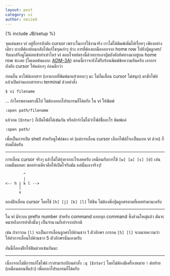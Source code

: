 ```yaml
---
layout: post
category: vi
author: neizod
---
```

{% include JB/setup %}

จุดเด่นของ vi อยู่ที่การบังคับ cursor เพราะในการใช้งานจริง เราไม่ได้พิมพ์เพิ่มไปเรื่อยๆ เพียงอย่างเดียว บางทีต้องย้อนกลับไปแก้ไขจุดเก่าๆ บ้าง การที่ต้องยกมือออกจาก home row ไปยังปุ่มลูกศร/จับเมาส์จึงดูไม่ค่อยเข้าท่าเท่าไหร่ vi ตอบโจทย์ตรงนี้ด้วยการเอาปุ่มบังคับทิศทางมาอยู่บน home row ซะเลย (โมเดลต้นแบบ: [ADM-3A](http://en.wikipedia.org/wiki/ADM-3A)) ตอนนี้เราจะยังไม่รีบร้อนพิมพ์ข้อความกันครับ เอาการบังคับ cursor ให้คล่องๆ ก่อนดีกว่า

ก่อนอื่น หาไฟล์เอกสาร (เอาแบบที่พิมพ์มาแล้วเยอะๆ นะ ไม่งั้นเลื่อน cursor ไม่สนุก) มาซักไฟล์ แล้วเปิดอ่านเอกสารทาง terminal ด้วยคำสั่ง 

    $ vi filename

... ถ้าใครพลาดตรงนี้ไป ไม่ต้องออกโปรแกรมก็ได้ครับ ใน vi ให้พิมพ์

    :open path/filename

แล้วกด `[Enter]` ก็เปิดไฟล์ได้เช่นกัน หรือถ้าจำไม่ได้ว่าไฟล์ชื่ออะไร พิมพ์แค่

    :open path/

เพื่อเป็นการเปิด shell สำหรับดูไฟล์ของ vi (แต่การเลื่อน cursor เลือกไฟล์ก็จะเป็นแบบ vi ด้วย) ก็ย่อมได้ครับ

---

การเลื่อน cursor จริงๆ แล้วไม่ได้ยุ่งยากอะไรเลยครับ เหมือนกับการใช้ `[w] [a] [s] [d]` เล่นเกมนั่นแหละ ขออย่างเดียวคือให้เปิดใจรับมัน แค่นั้นเองจริงๆ!

            ^
            |
    <-- h j k l -->
          |
          v

ลองฝึกเลื่อน cursor โดยใช้ `[h] [j] [k] [l]` ให้ชิน ไม่ต้องพึ่งปุ่มลูกศรตามที่เคยทำมานะครับ

---

ใน vi มีระบบ prefix number สำหรับ command แทบทุก command ซึ่งส่วนใหญ่แล้ว มันจะหมายถึงการทำสิ่งนั้นๆ เป็นจำนวนกี่เท่าจากปรกติ

เช่น ถ้าเรากด `[l]` จะเป็นการเลื่อนลูกศรไปด้านขวา 1 ตัวอักษร การกด `[5] [l]` จะหมายความว่า ให้ทำการเลื่อนไปด้านขวา 5 ตัวอักษรนั่นเองครับ

อันนี้ก็ลองฝึกให้ชินด้วยเช่นกันนะ

---

เนื่องจากไม่มีการแก้ไขไฟล์ เราสามารถป้อนคำสั่ง `:q [Enter]` โดยไม่ต้องมีเครื่องหมาย `!` ต่อท้าย (เหมือนตอนที่แล้ว) เพื่อออกโปรแกรมก็ได้ครับ
